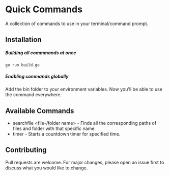 # Quick Commands
A collection of commands to use in your terminal/command prompt.

## Installation

##### Building all commmands at once
```
go run build.go
```
##### Enabling commands globally
Add the bin folder to your environment variables. Now you'll be able to use the command everywhere.


## Available Commands

* searchfile <file-/folder name> - Finds all the corresponding paths of files and folder with that specific name. 
* timer <minutes> - Starts a countdown timer for specified time.

## Contributing
Pull requests are welcome. For major changes, please open an issue first to discuss what you would like to change.
